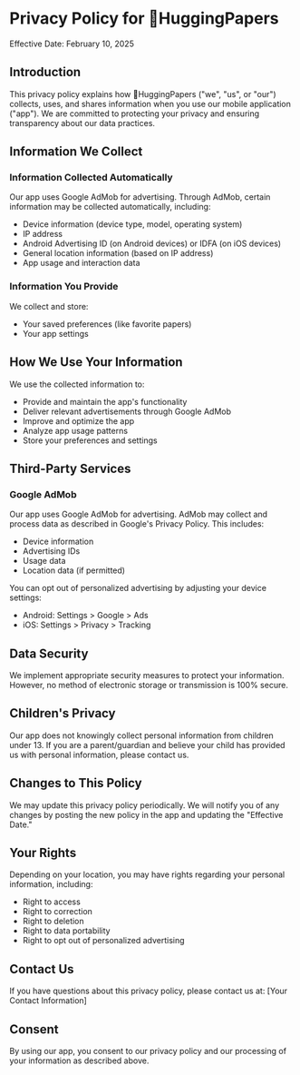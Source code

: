 # Privacy Policy for 🤗HuggingPapers

Effective Date: February 10, 2025

## Introduction
This privacy policy explains how 🤗HuggingPapers ("we", "us", or "our") collects, uses, and shares information when you use our mobile application ("app"). We are committed to protecting your privacy and ensuring transparency about our data practices.

## Information We Collect

### Information Collected Automatically
Our app uses Google AdMob for advertising. Through AdMob, certain information may be collected automatically, including:
- Device information (device type, model, operating system)
- IP address
- Android Advertising ID (on Android devices) or IDFA (on iOS devices)
- General location information (based on IP address)
- App usage and interaction data

### Information You Provide
We collect and store:
- Your saved preferences (like favorite papers)
- Your app settings

## How We Use Your Information
We use the collected information to:
- Provide and maintain the app's functionality
- Deliver relevant advertisements through Google AdMob
- Improve and optimize the app
- Analyze app usage patterns
- Store your preferences and settings

## Third-Party Services

### Google AdMob
Our app uses Google AdMob for advertising. AdMob may collect and process data as described in Google's Privacy Policy. This includes:
- Device information
- Advertising IDs
- Usage data
- Location data (if permitted)

You can opt out of personalized advertising by adjusting your device settings:
- Android: Settings > Google > Ads
- iOS: Settings > Privacy > Tracking

## Data Security
We implement appropriate security measures to protect your information. However, no method of electronic storage or transmission is 100% secure.

## Children's Privacy
Our app does not knowingly collect personal information from children under 13. If you are a parent/guardian and believe your child has provided us with personal information, please contact us.

## Changes to This Policy
We may update this privacy policy periodically. We will notify you of any changes by posting the new policy in the app and updating the "Effective Date."

## Your Rights
Depending on your location, you may have rights regarding your personal information, including:
- Right to access
- Right to correction
- Right to deletion
- Right to data portability
- Right to opt out of personalized advertising

## Contact Us
If you have questions about this privacy policy, please contact us at:
[Your Contact Information]

## Consent
By using our app, you consent to our privacy policy and our processing of your information as described above.